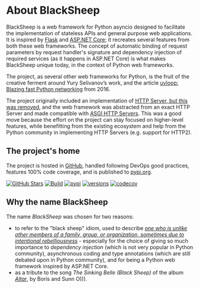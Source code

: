 # About BlackSheep

BlackSheep is a web framework for Python asyncio designed to facilitate the
implementation of stateless APIs and general purpose web applications. It is
inspired by [Flask](https://flask.palletsprojects.com/en/1.1.x/) and [ASP.NET
Core](https://docs.microsoft.com/en-us/aspnet/core/introduction-to-aspnet-core?view=aspnetcore-5.0);
it recreates several features from both these web frameworks. The concept of
automatic binding of request parameters by request handler's signature and
dependency injection of required services (as it happens in ASP.NET Core) is
what makes BlackSheep unique today, in the context of Python web frameworks.

The project, as several other web frameworks for Python, is the fruit of the
creative ferment around Yury Selivanov’s work, and the article [uvloop: Blazing
fast Python
networking](https://magic.io/blog/uvloop-blazing-fast-python-networking/) from
2016.

The project originally included an implementation of [HTTP Server, but this was
removed](https://robertoprevato.github.io/Presenting-BlackSheep/), and the web
framework was abstracted from an exact HTTP Server and made compatible with
[ASGI HTTP Servers](https://asgi.readthedocs.io/en/latest/). This was a good
move because the effort on the project can stay focused on higher-level
features, while benefitting from the existing ecosystem and help from the
Python community in implementing HTTP Servers (e.g. support for HTTP2).

## The project's home
The project is hosted in [GitHub](https://github.com/Neoteroi/BlackSheep),
handled following DevOps good practices, features 100% code coverage, and is
published to [pypi.org](https://pypi.org/project/blacksheep/).

[![GitHub Stars](https://img.shields.io/github/stars/Neoteroi/BlackSheep?style=social)](https://github.com/Neoteroi/BlackSheep/stargazers)
[![Build](https://github.com/Neoteroi/BlackSheep/workflows/Main/badge.svg)](https://github.com/Neoteroi/BlackSheep/actions)
[![pypi](https://img.shields.io/pypi/v/BlackSheep.svg?color=blue)](https://pypi.org/project/BlackSheep/)
[![versions](https://img.shields.io/pypi/pyversions/blacksheep.svg)](https://github.com/Neoteroi/BlackSheep)
[![codecov](https://codecov.io/gh/Neoteroi/BlackSheep/branch/master/graph/badge.svg?token=Nzi29L0Eg1)](https://codecov.io/gh/Neoteroi/BlackSheep)

## Why the name BlackSheep
The name _BlackSheep_ was chosen for two reasons:

* to refer to the "black sheep" idiom, used to describe [_one who is unlike
  other members of a family, group, or organization, sometimes due to
  intentional
  rebelliousness_](https://idioms.thefreedictionary.com/the+black+sheep) -
  especially for the choice of giving so much importance to _dependency
  injection_ (which is not very popular in Python community), asynchronous
  coding and type annotations (which are still debated upon in Python
  community), and for being a Python web framework inspired by ASP.NET&nbsp;Core.
* as a tribute to the song _The Sinking Belle (Black Sheep)_ of the album
  [_Altar_](https://en.wikipedia.org/wiki/Altar_(album)), by Boris and
  Sunn&nbsp;O))).
